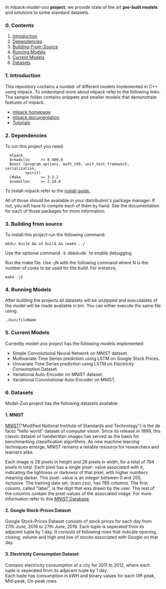 In mlpack-model-zoo **project**, we provide state of the art **pre-built 
models** and solutions to some standard datasets.

### 0. Contents

  1. [Introduction](#1-introduction)
  2. [Dependencies](#2-dependencies)
  3. [Building-From-Source](#3-building-from-source)
  4. [Running Models](#4-running-models)
  5. [Current Models](#5-current-models)
  6. [Datasets](#6-datasets)

###  1. Introduction

   This repository contains a number of different models implemented in C++ using
   mlpack. To understand more about mlpack refer to the following links. The sample folder 
   contains snippets and smaller models that demonstrate features of mlpack. 
  - [mlpack homepage](https://www.mlpack.org/)
  - [mlpack documentation](https://www.mlpack.org/docs.html)
  - [Tutorials](https://www.mlpack.org/doc/mlpack-git/doxygen/tutorials.html)

### 2. Dependencies

To run this project you need:

      mlpack
      Armadillo     >= 8.400.0
      Boost (program_options, math_c99, unit_test_framework, serialization,
             spirit)
      CMake         >= 3.3.2
      ensmallen     >= 2.10.0
To install mlpack refer to the [install guide.](https://www.mlpack.org/docs.html)

All of those should be available in your distribution's package manager. If
not, you will have to compile each of them by hand. See the documentation for
each of those packages for more information.

### 3. Building from source

To install this project run the following command.
  
  `mkdir build && cd build && cmake ../`

Use the optional command `-D DEBUG=ON ` to enable debugging.

Run the make file. Use -jN with the following command where N is the number of cores to be used for the build. 
For instance,
  
  `make -j2`

### 4. Running Models

After building the projects all datasets will be unzipped and executables of the model will be made available in 
bin. You can either execute the same file using:

  `./bin/fileName`
  
### 5. Current Models

Currently model-zoo project has the following models implemented:

  - Simple Convolutional Neural Network on MNIST dataset.
  - Multivariate Time Series prediction using LSTM on Google Stock Prices.
  - Univariate Time Series prediction using LSTM on Electricity Consumption Dataset.
  - Variational Auto-Encoder on MNIST dataset.
  - Variational Convolutional Auto-Encoder on MNIST.
  
### 6. Datasets

Model-Zoo project has the following datasets available:

#### 1. MNIST

[MNIST](http://yann.lecun.com/exdb/mnist/)("Modified National Institute of Standards and Technology") is the de facto “hello world” dataset of computer vision. 
Since its release in 1999, this classic dataset of handwritten images has served as the basis for benchmarking classification 
algorithms. As new machine learning techniques emerge, MNIST remains a reliable resource for researchers and learners alike.

Each image is 28 pixels in height and 28 pixels in width, for a total of 784 pixels in total. Each pixel has a single pixel-
value associated with it, indicating the lightness or darkness of that pixel, with higher numbers meaning darker. This pixel-
value is an integer between 0 and 255, inclusive.
The training data set, (train.csv), has 785 columns. The first column, called "label", is the digit that was drawn by the 
user. The rest of the columns contain the pixel-values of the associated image. For more information refer to this [MNIST Database](http://yann.lecun.com/exdb/mnist/).

#### 2. Google Stock-Prices Dataset

Google Stock-Prices Dataset consists of stock prices for each day from 27th June, 2016 to 27th June, 2019. Each tuple is 
seperated from its adjacent tuple by 1 day. It consists of following rows that indicate opening, closing, volume and high and 
low of stocks associated with Google on that day.

#### 3. Electricity Consumption Dataset

Contains electricity consumption of a city for 2011 to 2012, where each tuple is seperated from its adjacent tuple by 1 day.  
Each tuple has consumption in kWH and binary values for each Off-peak, Mid-peak, On-peak rows.
